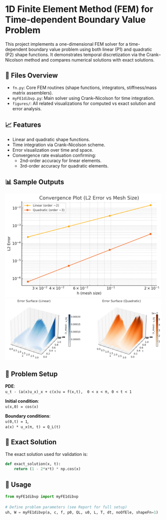 # 1D Finite Element Method (FEM) for Time-dependent Boundary Value Problem

This project implements a one-dimensional FEM solver for a time-dependent boundary value problem using both linear (P1) and quadratic (P2) shape functions. It demonstrates temporal discretization via the Crank–Nicolson method and compares numerical solutions with exact solutions.

## 🔧 Files Overview

- `fn.py`: Core FEM routines (shape functions, integrators, stiffness/mass matrix assemblers).
- `myFE1dibvp.py`: Main solver using Crank–Nicolson for time integration.
- `figures/`: All related visualizations for computed vs exact solution and error analysis.

## 📈 Features

- Linear and quadratic shape functions.
- Time integration via Crank–Nicolson scheme.
- Error visualization over time and space.
- Convergence rate evaluation confirming:
  - 2nd-order accuracy for linear elements.
  - 3rd-order accuracy for quadratic elements.

## 📊 Sample Outputs

![Convergence Plot](figures/convergence_loglog.png)
![Error Surface](figures/error_surface_linear_vs_quadratic.png)

## 🧪 Problem Setup

**PDE**:  
`u_t - (a(x)u_x)_x + c(x)u = f(x,t),  0 < x < π, 0 < t < 1`

**Initial condition**:  
`u(x,0) = cos(x)`

**Boundary conditions**:  
`u(0,t) = 1`,  
`a(x) * u_x(π, t) = Q_L(t)`

## 🧠 Exact Solution

The exact solution used for validation is:
```python
def exact_solution(x, t):
    return (1 - 2*x*t) * np.cos(x)
```

## 📎 Usage

```python
from myFE1dibvp import myFE1dibvp

# Define problem parameters (see Report for full setup)
uh, W = myFE1dibvp(a, c, f, p0, QL, u0, L, T, dt, noOfEle, shapeFn=1)
```
